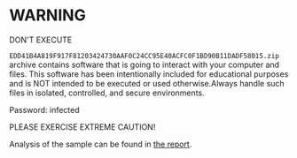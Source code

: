 # WARNING

DON'T EXECUTE 

`EDD41B4A819F917F81203424730AAF0C24CC95E40ACFC0F1BD90B11DADF58015.zip` archive contains software that is going to interact with your computer and files. This software has been intentionally included for educational purposes and is NOT intended to be executed or used otherwise.Always handle such files in isolated, controlled, and secure environments.

Password: infected

PLEASE EXERCISE EXTREME CAUTION!



Analysis of the sample can be found in [the report](report.md).